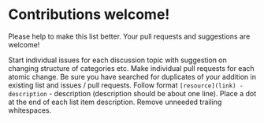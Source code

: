 # Contributions welcome!
Please help to make this list better.
Your pull requests and suggestions are welcome!

Start individual issues for each discussion topic with suggestion on changing structure of categories etc.
Make individual pull requests for each atomic change.
Be sure you have searched for duplicates of your addition in existing list and issues / pull requests.
Follow format `[resource](link) - description` - description (description should be about one line).
Place a dot at the end of each list item description.
Remove unneeded trailing whitespaces.
